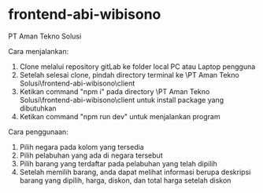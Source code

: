 # frontend-abi-wibisono

PT Aman Tekno Solusi

Cara menjalankan:

1. Clone melalui repository gitLab ke folder local PC atau Laptop pengguna
2. Setelah selesai clone, pindah directory terminal ke \PT Aman Tekno Solusi\frontend-abi-wibisono\client
3. Ketikan command "npm i" pada directory \PT Aman Tekno Solusi\frontend-abi-wibisono\client untuk install package yang dibutuhkan
4. Ketikan command "npm run dev" untuk menjalankan program

Cara penggunaan:

1. Pilih negara pada kolom yang tersedia
2. Pilih pelabuhan yang ada di negara tersebut
3. Pilih barang yang terdaftar pada pelabuhan yang telah dipilih
4. Setelah memilih barang, anda dapat melihat informasi berupa deskripsi barang yang dipilih, harga, diskon, dan total harga setelah diskon
